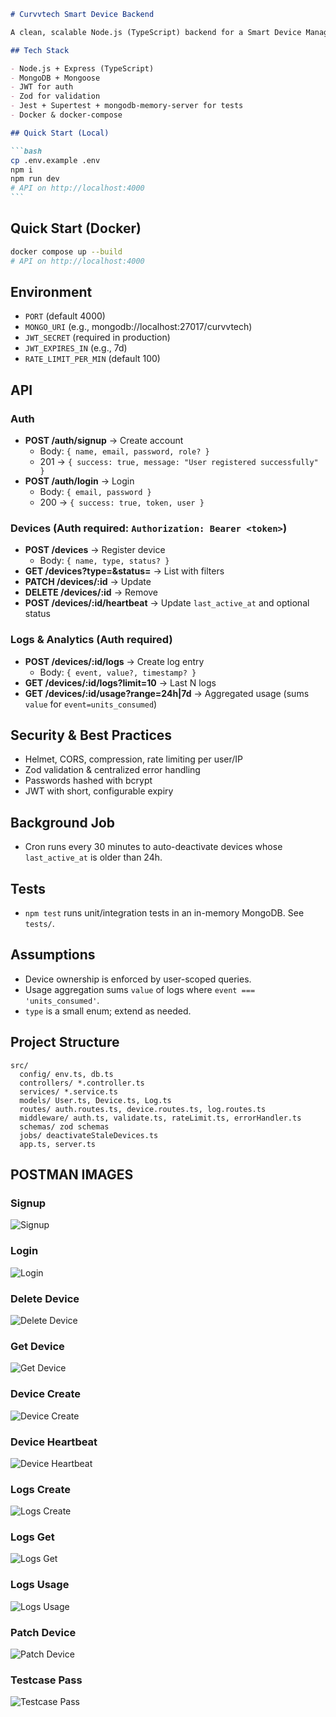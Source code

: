 ````md
# Curvvtech Smart Device Backend

A clean, scalable Node.js (TypeScript) backend for a Smart Device Management Platform with JWT auth, device CRUD, logs, analytics, rate limiting, background jobs, tests, and Docker.

## Tech Stack

- Node.js + Express (TypeScript)
- MongoDB + Mongoose
- JWT for auth
- Zod for validation
- Jest + Supertest + mongodb-memory-server for tests
- Docker & docker-compose

## Quick Start (Local)

```bash
cp .env.example .env
npm i
npm run dev
# API on http://localhost:4000
```
````

## Quick Start (Docker)

```bash
docker compose up --build
# API on http://localhost:4000
```

## Environment

- `PORT` (default 4000)
- `MONGO_URI` (e.g., mongodb://localhost:27017/curvvtech)
- `JWT_SECRET` (required in production)
- `JWT_EXPIRES_IN` (e.g., 7d)
- `RATE_LIMIT_PER_MIN` (default 100)

## API

### Auth

- **POST /auth/signup** → Create account
  - Body: `{ name, email, password, role? }`
  - 201 → `{ success: true, message: "User registered successfully" }`
- **POST /auth/login** → Login
  - Body: `{ email, password }`
  - 200 → `{ success: true, token, user }`

### Devices (Auth required: `Authorization: Bearer <token>`)

- **POST /devices** → Register device
  - Body: `{ name, type, status? }`
- **GET /devices?type=&status=** → List with filters
- **PATCH /devices/:id** → Update
- **DELETE /devices/:id** → Remove
- **POST /devices/:id/heartbeat** → Update `last_active_at` and optional status

### Logs & Analytics (Auth required)

- **POST /devices/:id/logs** → Create log entry
  - Body: `{ event, value?, timestamp? }`
- **GET /devices/:id/logs?limit=10** → Last N logs
- **GET /devices/:id/usage?range=24h|7d** → Aggregated usage (sums `value` for `event=units_consumed`)

## Security & Best Practices

- Helmet, CORS, compression, rate limiting per user/IP
- Zod validation & centralized error handling
- Passwords hashed with bcrypt
- JWT with short, configurable expiry

## Background Job

- Cron runs every 30 minutes to auto-deactivate devices whose `last_active_at` is older than 24h.

## Tests

- `npm test` runs unit/integration tests in an in-memory MongoDB. See `tests/`.

## Assumptions

- Device ownership is enforced by user-scoped queries.
- Usage aggregation sums `value` of logs where `event === 'units_consumed'`.
- `type` is a small enum; extend as needed.

## Project Structure

```
src/
  config/ env.ts, db.ts
  controllers/ *.controller.ts
  services/ *.service.ts
  models/ User.ts, Device.ts, Log.ts
  routes/ auth.routes.ts, device.routes.ts, log.routes.ts
  middleware/ auth.ts, validate.ts, rateLimit.ts, errorHandler.ts
  schemas/ zod schemas
  jobs/ deactivateStaleDevices.ts
  app.ts, server.ts
```

## POSTMAN IMAGES

### Signup

![Signup](./postman/signup.png)

### Login

![Login](./postman/login.png)

### Delete Device

![Delete Device](./postman/delete_device.png)

### Get Device

![Get Device](./postman/Getdevice.png)

### Device Create

![Device Create](./postman/device_create.png)

### Device Heartbeat

![Device Heartbeat](./postman/device_heartbeat.png)

### Logs Create

![Logs Create](./postman/logs_create.png)

### Logs Get

![Logs Get](./postman/logs_get.png)

### Logs Usage

![Logs Usage](./postman/logs_usange.png)

### Patch Device

![Patch Device](./postman/patchdevice.png)

### Testcase Pass

![Testcase Pass](./postman/testcasepass.png)
